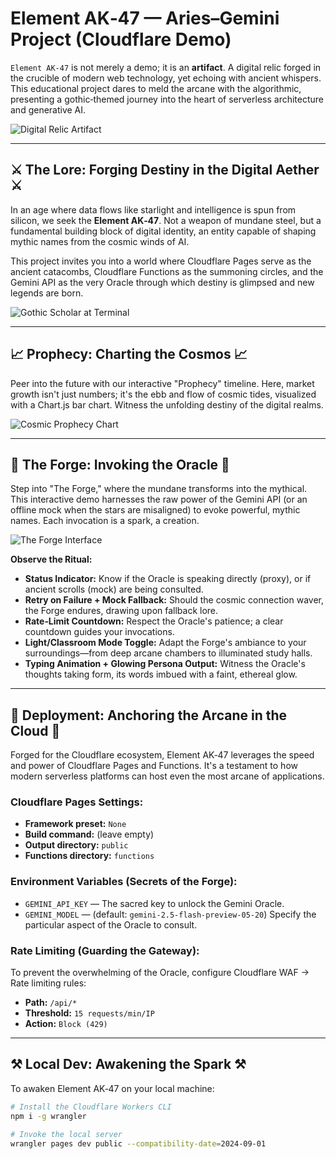# Element AK‑47 — Aries–Gemini Project (Cloudflare Demo)

`Element AK‑47` is not merely a demo; it is an **artifact**. A digital relic forged in the crucible of modern web technology, yet echoing with ancient whispers. This educational project dares to meld the arcane with the algorithmic, presenting a gothic‑themed journey into the heart of serverless architecture and generative AI.

![Digital Relic Artifact](https://via.placeholder.com/900x250/1a0000/8B0000?text=Digital+Relic+Artifact)

---

## ⚔️ The Lore: Forging Destiny in the Digital Aether ⚔️

In an age where data flows like starlight and intelligence is spun from silicon, we seek the **Element AK‑47**. Not a weapon of mundane steel, but a fundamental building block of digital identity, an entity capable of shaping mythic names from the cosmic winds of AI.

This project invites you into a world where Cloudflare Pages serve as the ancient catacombs, Cloudflare Functions as the summoning circles, and the Gemini API as the very Oracle through which destiny is glimpsed and new legends are born.

![Gothic Scholar at Terminal](https://via.placeholder.com/900x350/1a0000/8B0000?text=Gothic+Scholar+at+Terminal)

---

## 📈 Prophecy: Charting the Cosmos 📈

Peer into the future with our interactive "Prophecy" timeline. Here, market growth isn't just numbers; it's the ebb and flow of cosmic tides, visualized with a Chart.js bar chart. Witness the unfolding destiny of the digital realms.

![Cosmic Prophecy Chart](https://via.placeholder.com/900x450/1a0000/8B0000?text=Cosmic+Prophecy+Chart)

---

## 🔮 The Forge: Invoking the Oracle 🔮

Step into "The Forge," where the mundane transforms into the mythical. This interactive demo harnesses the raw power of the Gemini API (or an offline mock when the stars are misaligned) to evoke powerful, mythic names. Each invocation is a spark, a creation.

![The Forge Interface](https://via.placeholder.com/900x500/1a0000/8B0000?text=The+Forge+Interface)

**Observe the Ritual:**

* **Status Indicator:** Know if the Oracle is speaking directly (proxy), or if ancient scrolls (mock) are being consulted.
* **Retry on Failure + Mock Fallback:** Should the cosmic connection waver, the Forge endures, drawing upon fallback lore.
* **Rate‑Limit Countdown:** Respect the Oracle's patience; a clear countdown guides your invocations.
* **Light/Classroom Mode Toggle:** Adapt the Forge's ambiance to your surroundings—from deep arcane chambers to illuminated study halls.
* **Typing Animation + Glowing Persona Output:** Witness the Oracle's thoughts taking form, its words imbued with a faint, ethereal glow.

---

## 🚀 Deployment: Anchoring the Arcane in the Cloud 🚀

Forged for the Cloudflare ecosystem, Element AK‑47 leverages the speed and power of Cloudflare Pages and Functions. It's a testament to how modern serverless platforms can host even the most arcane of applications.

### Cloudflare Pages Settings:
* **Framework preset:** `None`
* **Build command:** (leave empty)
* **Output directory:** `public`
* **Functions directory:** `functions`

### Environment Variables (Secrets of the Forge):
* `GEMINI_API_KEY` — The sacred key to unlock the Gemini Oracle.
* `GEMINI_MODEL` — (default: `gemini-2.5-flash-preview-05-20`) Specify the particular aspect of the Oracle to consult.

### Rate Limiting (Guarding the Gateway):
To prevent the overwhelming of the Oracle, configure Cloudflare WAF → Rate limiting rules:
* **Path:** `/api/*`
* **Threshold:** `15 requests/min/IP`
* **Action:** `Block (429)`

---

## ⚒️ Local Dev: Awakening the Spark ⚒️

To awaken Element AK‑47 on your local machine:

```bash
# Install the Cloudflare Workers CLI
npm i -g wrangler

# Invoke the local server
wrangler pages dev public --compatibility-date=2024-09-01
